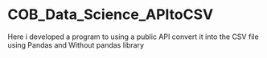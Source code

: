 # COB_Data_Science_APItoCSV
Here i developed a program to using a public API convert it into the CSV file using Pandas and Without pandas library
